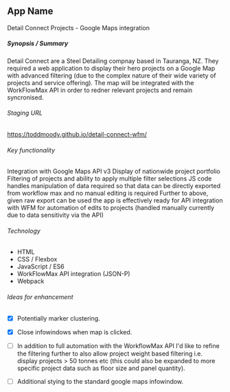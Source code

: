 ## App Name 

Detail Connect Projects - Google Maps integration

##### Synopsis / Summary 

Detail Connect are a Steel Detailing compnay based in Tauranga, NZ. They required a web application to display their hero projects on a Google Map with advanced filtering (due to the complex nature of their wide variety of projects and service offering). The map will be integrated with the WorkFlowMax API in order to redner relevant projects and remain syncronised.  

###### Staging URL

https://toddmoody.github.io/detail-connect-wfm/

###### Key functionality

Integration with Google Maps API v3
Display of nationwide project portfolio
Filtering of projects and ability to apply multiple filter selections
JS code handles manipulation of data required so that data can be directly exported from workflow max and no manual editing is required
Further to above, given raw export can be used the app is effectively ready for API integration with WFM for automation of edits to projects (handled manually currently due to data sensitivity via the API)

###### Technology 

- HTML
- CSS / Flexbox
- JavaScript / ES6
- WorkFlowMax API integration (JSON-P)
- Webpack

###### Ideas for enhancement 

- [x] Potentially marker clustering.
- [x] Close infowindows when map is clicked.
- [ ] In addition to full automation with the WorkflowMax API I'd like to refine the filtering further to also allow project weight based filtering i.e. display projects > 50 tonnes etc (this could also be expanded to more specific project data such as floor size and panel quantity).
- [ ] Additional stying to the standard google maps infowindow.

